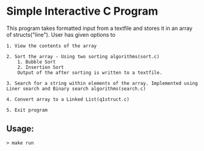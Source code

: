# Simple Interactive C Program

This program takes formatted input from a textfile and stores it in an array of structs("line"). User has given options to

    1. View the contents of the array
    
    2. Sort the array - Using two sorting algorithms(sort.c)
        1. Bubble Sort
        2. Insertion Sort
        Output of the after sorting is written to a textfile.
        
    3. Search for a string within elements of the array. Implemented using Liner search and Binary search algorithms(search.c)
    
    4. Convert array to a Linked List(q1struct.c)
    
    5. Exit program

## Usage:
    > make run
